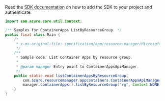 Read the [SDK documentation](https://github.com/Azure/azure-sdk-for-java/blob/azure-resourcemanager-appcontainers_1.0.0-beta.3/sdk/appcontainers/azure-resourcemanager-appcontainers/README.md) on how to add the SDK to your project and authenticate.

```java
import com.azure.core.util.Context;

/** Samples for ContainerApps ListByResourceGroup. */
public final class Main {
    /*
     * x-ms-original-file: specification/app/resource-manager/Microsoft.App/stable/2022-03-01/examples/ContainerApps_ListByResourceGroup.json
     */
    /**
     * Sample code: List Container Apps by resource group.
     *
     * @param manager Entry point to ContainerAppsApiManager.
     */
    public static void listContainerAppsByResourceGroup(
        com.azure.resourcemanager.appcontainers.ContainerAppsApiManager manager) {
        manager.containerApps().listByResourceGroup("rg", Context.NONE);
    }
}
```
